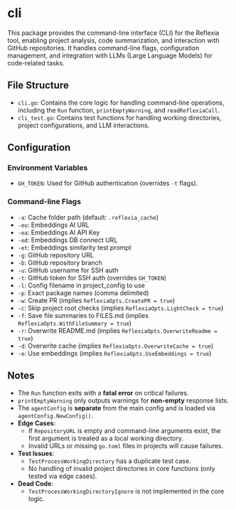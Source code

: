 # cli

This package provides the command-line interface (CLI) for the Reflexia tool, enabling project analysis, code summarization, and interaction with GitHub repositories. It handles command-line flags, configuration management, and integration with LLMs (Large Language Models) for code-related tasks.

## File Structure
- `cli.go`: Contains the core logic for handling command-line operations, including the `Run` function, `printEmptyWarning`, and `readReflexiaCall`.
- `cli_test.go`: Contains test functions for handling working directories, project configurations, and LLM interactions.

## Configuration
### Environment Variables
- `GH_TOKEN`: Used for GitHub authentication (overrides `-t` flags).

### Command-line Flags
- `-a`: Cache folder path (default: `.reflexia_cache`)
- `-eu`: Embeddings AI URL
- `-ea`: Embeddings AI API Key
- `-ed`: Embeddings DB connect URL
- `-et`: Embeddings similarity test prompt
- `-g`: GitHub repository URL
- `-b`: GitHub repository branch
- `-u`: GitHub username for SSH auth
- `-t`: GitHub token for SSH auth (overrides `GH_TOKEN`)
- `-l`: Config filename in project_config to use
- `-p`: Exact package names (comma delimited)
- `-w`: Create PR (implies `ReflexiaOpts.CreatePR = true`)
- `-c`: Skip project root checks (implies `ReflexiaOpts.LightCheck = true`)
- `-f`: Save file summaries to FILES.md (implies `ReflexiaOpts.WithFileSummary = true`)
- `-r`: Overwrite README.md (implies `ReflexiaOpts.OverwriteReadme = true`)
- `-d`: Overwrite cache (implies `ReflexiaOpts.OverwriteCache = true`)
- `-e`: Use embeddings (implies `ReflexiaOpts.UseEmbeddings = true`)

## Notes
- The `Run` function exits with a **fatal error** on critical failures.
- `printEmptyWarning` only outputs warnings for **non-empty** response lists.
- The `agentConfig` is **separate** from the main config and is loaded via `agentConfig.NewConfig()`.
- **Edge Cases**: 
  - If `RepositoryURL` is empty and command-line arguments exist, the first argument is treated as a local working directory.
  - Invalid URLs or missing `go.toml` files in projects will cause failures.
- **Test Issues**: 
  - `TestProcessWorkingDirectory` has a duplicate test case.
  - No handling of invalid project directories in core functions (only tested via edge cases).
- **Dead Code**: 
  - `TestProcessWorkingDirectoryIgnore` is not implemented in the core logic.
